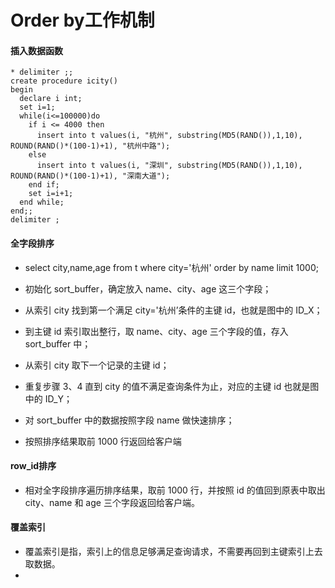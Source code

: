 # Order by工作机制
#### 插入数据函数
```
* delimiter ;;
create procedure icity()
begin
  declare i int;
  set i=1;
  while(i<=100000)do
    if i <= 4000 then
      insert into t values(i, "杭州", substring(MD5(RAND()),1,10), ROUND(RAND()*(100-1)+1), "杭州中路");
    else
      insert into t values(i, "深圳", substring(MD5(RAND()),1,10), ROUND(RAND()*(100-1)+1), "深南大道");
    end if;
    set i=i+1;
  end while;
end;;
delimiter ;
```

#### 全字段排序
* select city,name,age from t where city='杭州' order by name limit 1000;
* 初始化 sort_buffer，确定放入 name、city、age 这三个字段；

* 从索引 city 找到第一个满足 city='杭州’条件的主键 id，也就是图中的 ID_X；

* 到主键 id 索引取出整行，取 name、city、age 三个字段的值，存入 sort_buffer 中；

* 从索引 city 取下一个记录的主键 id；

* 重复步骤 3、4 直到 city 的值不满足查询条件为止，对应的主键 id 也就是图中的 ID_Y；

* 对 sort_buffer 中的数据按照字段 name 做快速排序；

* 按照排序结果取前 1000 行返回给客户端

#### row_id排序
* 相对全字段排序遍历排序结果，取前 1000 行，并按照 id 的值回到原表中取出 city、name 和 age 三个字段返回给客户端。

#### 覆盖索引
* 覆盖索引是指，索引上的信息足够满足查询请求，不需要再回到主键索引上去取数据。
* 